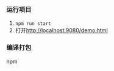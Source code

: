 ### 运行项目
1. `npm run start`
2. 打开[http://localhost:9080/demo.html](http://localhost:9080/demo.html)

### 编译打包
npm 
